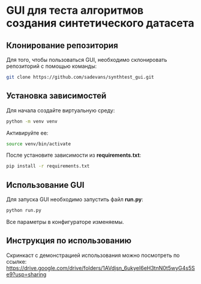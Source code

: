 # GUI для теста алгоритмов создания синтетического датасета

## Клонирование репозитория

Для того, чтобы пользоваться GUI, необходимо склонировать репозиторий с помощью команды:
```bash
git clone https://github.com/sadevans/synthtest_gui.git
```

## Установка зависимостей

Для начала создайте виртуальную среду:
```bash
python -m venv venv
```

Активируйте ее:
```bash
source venv/bin/activate
```

После установите зависимости из **requirements.txt**:
```bash
pip install -r requirements.txt
```

## Использование GUI
Для запуска GUI необходимо запустить файл **run.py**:
```bash
python run.py
```
Все параметры в конфигураторе изменяемы.

## Инструкция по использованию

Скринкаст с демонстрацией использования можно посмотреть по ссылке: https://drive.google.com/drive/folders/1AVdjsn_6ukyeI6eH3tnN0t5wyG4s5Se9?usp=sharing

